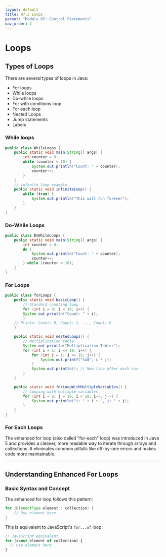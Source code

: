 ```yaml
---
layout: default
title: 07.2 Loops
parent: "Module 07: Control Statements"
nav_order: 2
---
```


# Loops

## Types of Loops

There are several types of loops in Java:

- For loops
- While loops
- Do-while loops
- For with conditions loop
- For each loop
- Nested Loops
- Jump statements
- Labels

### While loops

```java
public class WhileLoops {
    public static void main(String[] args) {
        int counter = 0;
        while (counter < 10) {
            System.out.println("Count: " + counter);
            counter++;
        }
    }
    // infinite loop example
    public static void infiniteLoop() {
        while (true) {
            System.out.println("This will run forever");
        }
    }
}
```

### Do-While Loops

```java
public class DoWhileLoops {
    public static void main(String[] args) {
        int counter = 0;
        do {
            System.out.println("Count: " + counter);
            counter++;
        } while (counter < 10);
    }
}
```

### For Loops

```java
public class forLoops {
    public static void basicLoop() {
        // Standard counting loop
        for (int i = 0; i < 10; i++) {
        System.out.println("Count: " + i);
        }
    // Prints: Count: 0, Count: 1, ..., Count: 9
    }

    public static void nestedLoops() {
        // Multiplication table
        System.out.println("Multiplication Table:");
        for (int i = 1; i <= 10; i++) {
            for (int j = 1; j <= 10; j++) {
                System.out.printf("%4d", i * j);
            }
            System.out.println(); // New line after each row
        }
    }

    public static void forLoopWithMultipleVariables() {
        // Looping with multiple variables
        for (int i = 0, j = 10; i < 10; i++, j--) {
            System.out.println("i: " + i + ", j: " + j);
        }
    }
}

```

### For Each Loops

The enhanced for loop (also called "for-each" loop) was introduced in Java 5 and provides a cleaner, more readable way to iterate through arrays and collections. It eliminates common pitfalls like off-by-one errors and makes code more maintainable.

---

## Understanding Enhanced For Loops

### Basic Syntax and Concept

The enhanced for loop follows this pattern:

```java
for (ElementType element : collection) {
    // Use element here
}
```

This is equivalent to JavaScript's `for...of` loop:

```javascript
// JavaScript equivalent
for (const element of collection) {
  // Use element here
}
```
